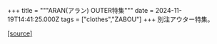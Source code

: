 +++
title = """ARAN(アラン) OUTER特集"""
date = 2024-11-19T14:41:25.000Z
tags = ["clothes","ZABOU"]
+++
別注アウター特集。

[[source]](https://zabou.org/2024/11/19/312520/)
